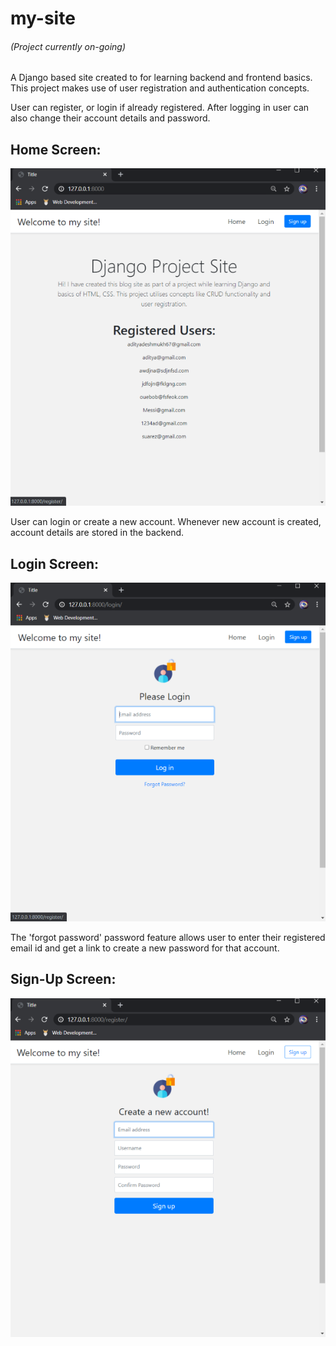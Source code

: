 # my-site
###### (Project currently on-going)
 A Django based site created to for learning backend and frontend basics.
 This project makes use of user registration and authentication concepts.
 
 User can register, or login if already registered. After logging in user can also change their account details and password.
## Home Screen:
![](Images/Home.png)

User can login or create a new account. Whenever new account is created, account details are stored in the backend.

## Login Screen:
![](Images/Login.png)

The 'forgot password' password feature allows user to enter their registered email id and get a link to create a new password for that account.

## Sign-Up Screen:
![](Images/Register.png)
